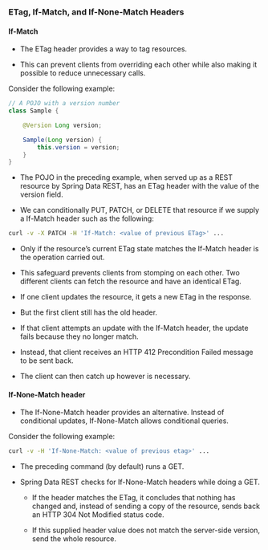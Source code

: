 
### ETag, If-Match, and If-None-Match Headers

#### If-Match

- The ETag header provides a way to tag resources. 

- This can prevent clients from overriding each other while also making it possible to reduce unnecessary calls.

Consider the following example:

```java
// A POJO with a version number
class Sample {

	@Version Long version; 

	Sample(Long version) {
		this.version = version;
	}
}
```

- The POJO in the preceding example, when served up as a REST resource by Spring Data REST, has an ETag header with the value of the version field.

- We can conditionally PUT, PATCH, or DELETE that resource if we supply a If-Match header such as the following:

```sh
curl -v -X PATCH -H 'If-Match: <value of previous ETag>' ...
```

- Only if the resource’s current ETag state matches the If-Match header is the operation carried out. 

- This safeguard prevents clients from stomping on each other. Two different clients can fetch the resource and have an identical ETag. 

- If one client updates the resource, it gets a new ETag in the response. 

- But the first client still has the old header. 

- If that client attempts an update with the If-Match header, the update fails because they no longer match. 

- Instead, that client receives an HTTP 412 Precondition Failed message to be sent back. 

- The client can then catch up however is necessary.

#### If-None-Match header

- The If-None-Match header provides an alternative. Instead of conditional updates, If-None-Match allows conditional queries. 

Consider the following example:

```sh
curl -v -H 'If-None-Match: <value of previous etag>' ...
```

- The preceding command (by default) runs a GET. 

- Spring Data REST checks for If-None-Match headers while doing a GET. 

    - If the header matches the ETag, it concludes that nothing has changed and, instead of sending a copy of the resource, sends back an HTTP 304 Not Modified status code. 

    - If this supplied header value does not match the server-side version, send the whole resource. 
